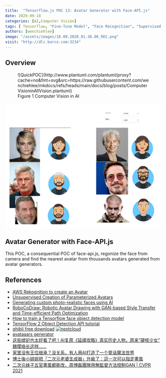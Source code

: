 ```yaml
---
title:  "Tensorflow.js POC 13: Avatar Generator with Face-API.js"
date: 2020-09-18
categories: [AI,Computer Vision]
tags: [ Tensorflow, "Fine-Tune Model", "Face Recognition", "Supervised Learning" ]
authors: [wenchiehlee]
image: "/assets/images/18.09.2020_01.36.06_REC.png"
visit: "http://dlc.barco.com:3234"
---
```

## Overview

<figure markdown="span">
![QuickPOC](http://www.plantuml.com/plantuml/proxy?cache=no&fmt=svg&src=https://raw.githubusercontent.com/wenchiehlee/mkdocs/refs/heads/main/docs/blog/posts/ComputerVisioninAllVision.plantuml)
  <figcaption>Figure 1 Computer Vision in AI</figcaption>
</figure>


[![](../../assets/images/18.09.2020_01.36.06_REC.png)](https://rebrand.ly/dlc_uml_url)

## Avatar Generator with Face-API.js

This POC, a consequential POC of face-api.js, regonize the face from camera and find the nearest avatar from thousands avatars generated from avatar generators.

## References
* [AWS Rekognition to create an Avatar](https://blog.mimacom.com/aws-rekognition-avataaars/)
* [Unsupervised Creation of Parameterized Avatars](https://research.fb.com/wp-content/uploads/2017/08/unsupervised-creation-parameterized.pdf)
* [Generating custom photo-realistic faces using AI](https://blog.insightdatascience.com/generating-custom-photo-realistic-faces-using-ai-d170b1b59255)
* [RoboCoDraw: Robotic Avatar Drawing with GAN-based Style Transfer and Time-efficient Path Optimization](https://arxiv.org/pdf/1912.05099.pdf)
* [How to train a Tensorflow face object detection model](https://towardsdatascience.com/how-to-train-a-tensorflow-face-object-detection-model-3599dcd0c26f)
* [TensorFlow 2 Object Detection API tutorial](https://tensorflow-object-detection-api-tutorial.readthedocs.io/en/latest/)
* [ghibli free download](http://www.ghibli.jp/works/) [![nextcloud](https://img.shields.io/badge/ghibli_free_photos-blue?logo=nextcloud)](http://dlc.barco.com:9980/s/73XRwyGcwoSpKtM)
* [avataaars generator](https://getavataaars.com/)
* [这些嫔妃也太好看了吧！AI复原《延禧攻略》真实历史人物，原来“硬核少女” 魏璎珞长这样......](https://mp.weixin.qq.com/s/-c0M5D4tTiev8mEPJovWFQ?fbclid=IwAR2Gr-LWYlPll7Bh5MZMvW4BowYNe_NlJeatHvnSqBdZ7sPsTZa5VySKIPo)
* [家里没有王位继承？没关系，有人用AI打造了一个童话魔法世界](https://mp.weixin.qq.com/s/17x02w2B4QsG6LMwcBVj-Q?fbclid=IwAR0TT1iIScpA1yw1riLpGhFQxC1hB63NE6Vj95rp7JqI1IrDnLnooqJVKMs)
* [博士後小姐姐把「二次元老婆生成器」升級了：這一次可以指定畫風](https://bangqu.com/5uWn8B.html?fbclid=IwAR3GT8nnj9qi4HwyOFucZYH2h2OY7S9ExCAPaaq58XfdA0raKdSSqF80zX0)
* [二次元妹子五官畫風都能改，周博磊團隊用無監督方法控制GAN | CVPR 2021](https://bangqu.com/v73YhV.html?fbclid=IwAR3q2KIQwsO2Q9xjMctZf8pL2Pi0ztBm6lpm_uUewBe4FCnPrO9BqcLSKTc)